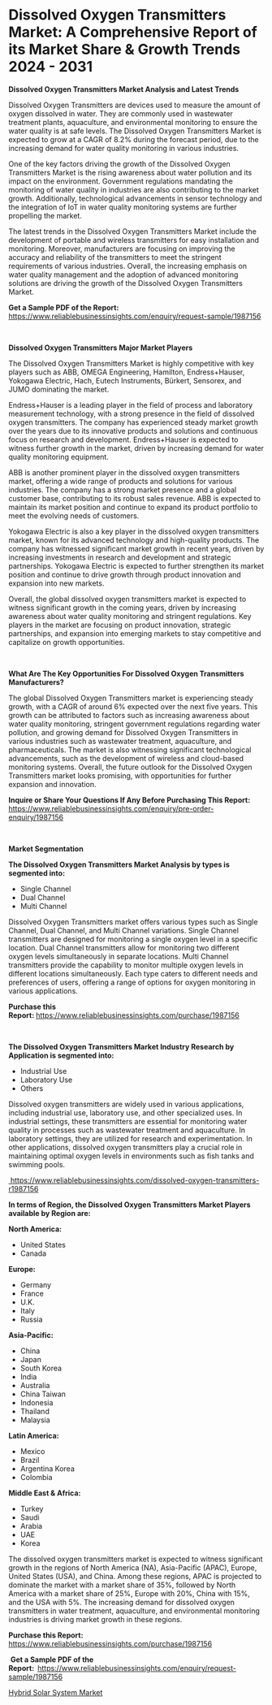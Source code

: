 <p><h1>Dissolved Oxygen Transmitters Market: A Comprehensive Report of its Market Share & Growth Trends 2024 - 2031</h1></p><p><strong>Dissolved Oxygen Transmitters Market Analysis and Latest Trends</strong></p>
<p><p>Dissolved Oxygen Transmitters are devices used to measure the amount of oxygen dissolved in water. They are commonly used in wastewater treatment plants, aquaculture, and environmental monitoring to ensure the water quality is at safe levels. The Dissolved Oxygen Transmitters Market is expected to grow at a CAGR of 8.2% during the forecast period, due to the increasing demand for water quality monitoring in various industries.</p><p>One of the key factors driving the growth of the Dissolved Oxygen Transmitters Market is the rising awareness about water pollution and its impact on the environment. Government regulations mandating the monitoring of water quality in industries are also contributing to the market growth. Additionally, technological advancements in sensor technology and the integration of IoT in water quality monitoring systems are further propelling the market.</p><p>The latest trends in the Dissolved Oxygen Transmitters Market include the development of portable and wireless transmitters for easy installation and monitoring. Moreover, manufacturers are focusing on improving the accuracy and reliability of the transmitters to meet the stringent requirements of various industries. Overall, the increasing emphasis on water quality management and the adoption of advanced monitoring solutions are driving the growth of the Dissolved Oxygen Transmitters Market.</p></p>
<p><strong>Get a Sample PDF of the Report:&nbsp;</strong> <a href="https://www.reliablebusinessinsights.com/enquiry/request-sample/1987156">https://www.reliablebusinessinsights.com/enquiry/request-sample/1987156</a></p>
<p>&nbsp;</p>
<p><strong>Dissolved Oxygen Transmitters Major Market Players</strong></p>
<p><p>The Dissolved Oxygen Transmitters Market is highly competitive with key players such as ABB, OMEGA Engineering, Hamilton, Endress+Hauser, Yokogawa Electric, Hach, Eutech Instruments, Bürkert, Sensorex, and JUMO dominating the market. </p><p>Endress+Hauser is a leading player in the field of process and laboratory measurement technology, with a strong presence in the field of dissolved oxygen transmitters. The company has experienced steady market growth over the years due to its innovative products and solutions and continuous focus on research and development. Endress+Hauser is expected to witness further growth in the market, driven by increasing demand for water quality monitoring equipment.</p><p>ABB is another prominent player in the dissolved oxygen transmitters market, offering a wide range of products and solutions for various industries. The company has a strong market presence and a global customer base, contributing to its robust sales revenue. ABB is expected to maintain its market position and continue to expand its product portfolio to meet the evolving needs of customers.</p><p>Yokogawa Electric is also a key player in the dissolved oxygen transmitters market, known for its advanced technology and high-quality products. The company has witnessed significant market growth in recent years, driven by increasing investments in research and development and strategic partnerships. Yokogawa Electric is expected to further strengthen its market position and continue to drive growth through product innovation and expansion into new markets.</p><p>Overall, the global dissolved oxygen transmitters market is expected to witness significant growth in the coming years, driven by increasing awareness about water quality monitoring and stringent regulations. Key players in the market are focusing on product innovation, strategic partnerships, and expansion into emerging markets to stay competitive and capitalize on growth opportunities.</p></p>
<p>&nbsp;</p>
<p><strong>What Are The Key Opportunities For Dissolved Oxygen Transmitters Manufacturers?</strong></p>
<p><p>The global Dissolved Oxygen Transmitters market is experiencing steady growth, with a CAGR of around 6% expected over the next five years. This growth can be attributed to factors such as increasing awareness about water quality monitoring, stringent government regulations regarding water pollution, and growing demand for Dissolved Oxygen Transmitters in various industries such as wastewater treatment, aquaculture, and pharmaceuticals. The market is also witnessing significant technological advancements, such as the development of wireless and cloud-based monitoring systems. Overall, the future outlook for the Dissolved Oxygen Transmitters market looks promising, with opportunities for further expansion and innovation.</p></p>
<p><strong>Inquire or Share Your Questions If Any Before Purchasing This Report:</strong> <a href="https://www.reliablebusinessinsights.com/enquiry/pre-order-enquiry/1987156">https://www.reliablebusinessinsights.com/enquiry/pre-order-enquiry/1987156</a></p>
<p>&nbsp;</p>
<p><strong>Market Segmentation</strong></p>
<p><strong>The Dissolved Oxygen Transmitters Market Analysis by types is segmented into:</strong></p>
<p><ul><li>Single Channel</li><li>Dual Channel</li><li>Multi Channel</li></ul></p>
<p><p>Dissolved Oxygen Transmitters market offers various types such as Single Channel, Dual Channel, and Multi Channel variations. Single Channel transmitters are designed for monitoring a single oxygen level in a specific location. Dual Channel transmitters allow for monitoring two different oxygen levels simultaneously in separate locations. Multi Channel transmitters provide the capability to monitor multiple oxygen levels in different locations simultaneously. Each type caters to different needs and preferences of users, offering a range of options for oxygen monitoring in various applications.</p></p>
<p><strong>Purchase this Report:&nbsp;</strong><a href="https://www.reliablebusinessinsights.com/purchase/1987156">https://www.reliablebusinessinsights.com/purchase/1987156</a></p>
<p>&nbsp;</p>
<p><strong>The Dissolved Oxygen Transmitters Market Industry Research by Application is segmented into:</strong></p>
<p><ul><li>Industrial Use</li><li>Laboratory Use</li><li>Others</li></ul></p>
<p><p>Dissolved oxygen transmitters are widely used in various applications, including industrial use, laboratory use, and other specialized uses. In industrial settings, these transmitters are essential for monitoring water quality in processes such as wastewater treatment and aquaculture. In laboratory settings, they are utilized for research and experimentation. In other applications, dissolved oxygen transmitters play a crucial role in maintaining optimal oxygen levels in environments such as fish tanks and swimming pools.</p></p>
<p><a href="https://www.reliablebusinessinsights.com/dissolved-oxygen-transmitters-r1987156">&nbsp;https://www.reliablebusinessinsights.com/dissolved-oxygen-transmitters-r1987156</a></p>
<p><strong>In terms of Region, the Dissolved Oxygen Transmitters Market Players available by Region are:</strong></p>
<p>
    <p> <strong> North America: </strong>
        <ul>
            <li>United States</li>
            <li>Canada</li>
        </ul>
        </p> 
    <p> <strong> Europe: </strong>
        <ul>
            <li>Germany</li>
            <li>France</li>
            <li>U.K.</li>
            <li>Italy</li>
            <li>Russia</li>
        </ul>
        </p> 
    <p> <strong> Asia-Pacific: </strong>
        <ul>
            <li>China</li>
            <li>Japan</li>
            <li>South Korea</li>
            <li>India</li>
            <li>Australia</li>
            <li>China Taiwan</li>
            <li>Indonesia</li>
            <li>Thailand</li>
            <li>Malaysia</li>
        </ul>
        </p> 
    <p> <strong> Latin America: </strong>
        <ul>
            <li>Mexico</li>
            <li>Brazil</li>
            <li>Argentina Korea</li>
            <li>Colombia</li>
        </ul>
        </p> 
    <p> <strong> Middle East & Africa: </strong>
        <ul>
            <li>Turkey</li>
            <li>Saudi</li>
            <li>Arabia</li>
            <li>UAE</li>
            <li>Korea</li>
        </ul>
    </p>
    </p>
<p><p>The dissolved oxygen transmitters market is expected to witness significant growth in the regions of North America (NA), Asia-Pacific (APAC), Europe, United States (USA), and China. Among these regions, APAC is projected to dominate the market with a market share of 35%, followed by North America with a market share of 25%, Europe with 20%, China with 15%, and the USA with 5%. The increasing demand for dissolved oxygen transmitters in water treatment, aquaculture, and environmental monitoring industries is driving market growth in these regions.</p></p>
<p><strong>Purchase this Report: </strong><a href="https://www.reliablebusinessinsights.com/purchase/1987156">https://www.reliablebusinessinsights.com/purchase/1987156</a></p>
<p>&nbsp;<strong>Get a Sample PDF of the Report:&nbsp;&nbsp;</strong><a href="https://www.reliablebusinessinsights.com/enquiry/request-sample/1987156">https://www.reliablebusinessinsights.com/enquiry/request-sample/1987156</a></p>
<p><strong></strong></p>
<p><p><a href="https://github.com/khelifsolo/Market-Research-Report-List-1/blob/main/hybrid-solar-system-market.md">Hybrid Solar System Market</a></p></p>